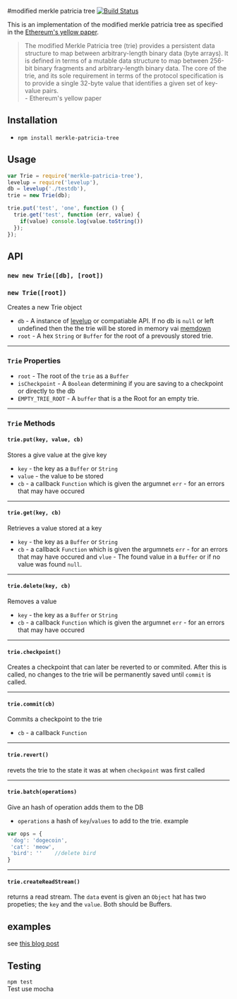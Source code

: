 #modified merkle patricia tree [![Build Status](https://travis-ci.org/wanderer/merkle-patricia-tree.svg?branch=master)](https://travis-ci.org/wanderer/merkle-patricia-tree)
 
This is an implementation of the modified merkle patricia tree as specified in the [Ethereum's yellow paper](http://gavwood.com/Paper.pdf).

> The modified Merkle Patricia tree (trie) provides a persistent data structure to map between arbitrary-length binary data (byte arrays). It is defined in terms of a mutable data structure to map between 256-bit binary fragments and arbitrary-length binary data. The core of the trie, and its sole requirement in terms of the protocol specification is to provide a single 32-byte value that identifies a given set of key-value pairs.   
  \- Ethereum's yellow paper  

## Installation
- `npm install merkle-patricia-tree`

## Usage
```javascript
var Trie = require('merkle-patricia-tree'),
levelup = require('levelup'),
db = levelup('./testdb'),
trie = new Trie(db); 

trie.put('test', 'one', function () {
  trie.get('test', function (err, value) {
    if(value) console.log(value.toString())
  });
});
```

## API
### `new new Trie([db], [root])`
### `new Trie([root])`
Creates a new Trie object
- `db` -  A instance of [levelup](https://github.com/rvagg/node-levelup/) or compatiable API. If no db is `null` or left undefined then the the trie will be stored in memory vai [memdown](https://github.com/rvagg/memdown)
- `root` - A hex `String` or `Buffer` for the root of a prevously stored trie.

--------------------------------------------------------

### `Trie` Properties
- `root` - The root of the `trie` as a `Buffer` 
- `isCheckpoint` -  A `Boolean` determining if you are saving to a checkpoint or directly to the db
- `EMPTY_TRIE_ROOT`  - A `buffer` that is a the Root for an empty trie.

--------------------------------------------------------

### `Trie` Methods
#### `trie.put(key, value, cb)`
Stores a give value at the give key
- `key` - the key as a `Buffer` or `String`
- `value` - the value to be stored
- `cb` - a callback `Function` which is given the argumnet `err` - for an errors that may have occured

--------------------------------------------------------

#### `trie.get(key, cb)`
Retrieves a value stored at a key
- `key` - the key as a `Buffer` or `String`
- `cb` - a callback `Function` which is given the argumnets `err` - for an errors that may have occured and `vlue` - The found value in a `Buffer` or if no value was found `null`.

--------------------------------------------------------

#### `trie.delete(key, cb)`
Removes a value
- `key` - the key as a `Buffer` or `String`
- `cb` - a callback `Function` which is given the argumnet `err` - for an errors that may have occured

--------------------------------------------------------

####  `trie.checkpoint()`
Creates a checkpoint that can later be reverted to or commited. After this is called, no changes to the trie will be permanently saved until `commit` is called. 

--------------------------------------------------------

####  `trie.commit(cb)`
Commits a checkpoint to the trie
- `cb` - a callback `Function` 

--------------------------------------------------------

####  `trie.revert()`
revets the trie to the state it was at when `checkpoint` was first called

--------------------------------------------------------

####  `trie.batch(operations)`
Give an hash of operation adds them to the DB
- `operations` a hash of `key`/`values` to add to the trie.
example  
```javascript
var ops = {
 'dog': 'dogecoin', 
 'cat': 'meow',
 'bird': ''    //delete bird
}
```
--------------------------------------------------------

#### `trie.createReadStream()`
returns a read stream. The `data` event is given an `Object` hat has two propeties; the `key` and the `value`. Both should be Buffers.

## examples
see [this blog post](https://wanderer.github.io/ethereum/nodejs/code/2014/05/21/using-ethereums-tries-with-node/)

## Testing
`npm test`  
Test use mocha
